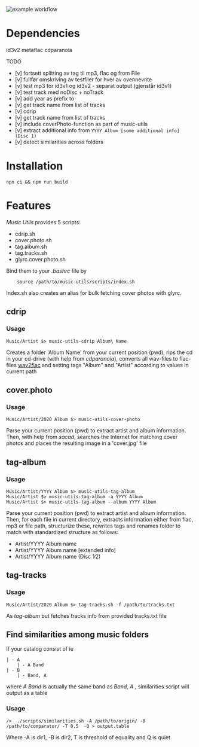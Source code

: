 ![example workflow](https://github.com/github/docs/actions/workflows/main.yml/badge.svg)

# Dependencies

id3v2
metaflac
cdparanoia

TODO

- [v] fortsett splitting av tag til mp3, flac og from File
- [v] fullfør omskriving av testfiler for hver av ovennevnte
- [v] test mp3 for id3v1 og id3v2 - separat output (gjenstår id3v1)
- [v] test track med noDisc + noTrack
- [v] add year as prefix to
- [v] get track name from list of tracks
- [v] cdrip
- [v] get track name from list of tracks
- [v] include coverPhoto-function as part of music-utils
- [v] extract additional info from `YYYY Album [some additional info] (Disc 1)`
- [v] detect similarities across folders

# Installation

```
npn ci && npm run build

```

# Features

_Music Utils_ provides 5 scripts:

- cdrip.sh
- cover.photo.sh
- tag.album.sh
- tag.tracks.sh
- glyrc.cover.photo.sh

Bind them to your _.bashrc_ file by

```
    source /path/to/music-utils/scripts/index.sh
```

Index.sh also creates an alias for bulk fetching cover photos with glyrc.

## cdrip

### Usage

```
Music/Artist $> music-utils-cdrip Album\ Name
```

Creates a folder 'Album Name' from your current position (pwd), rips the cd in your cd-drive (with help from _cdparanoia_), converts all wav-files to flac-files [wav2flac](./scripts/wav2flac.sh) and setting tags "Album" and "Artist" according to values in current path

## cover.photo

### Usage

```
Music/Artist/2020 Album $> music-utils-cover-photo
```

Parse your current position (pwd) to extract artist and album information. Then, with help from _sacad_, searches the Internet for matching cover photos and places the resulting image in a 'cover.jpg' file

## tag-album

### Usage

```
Music/Artist/YYYY Album $> music-utils-tag-album
Music/Artist $> music-utils-tag-album -a YYYY Album
Music/Artist $> music-utils-tag-album --album YYYY Album
```

Parse your current position (pwd) to extract artist and album information. Then, for each file in current directory, extracts information either from flac, mp3 or file path, structurize these, rewrites tags and renames folder to match with standardized structure as follows:

- Artist/YYYY Album name
- Artist/YYYY Album name [extended info]
- Artist/YYYY Album name (Disc 1∕2)

## tag-tracks

### Usage

```
Music/Artist/2020 Album $> tag-tracks.sh -f /path/to/tracks.txt
```

As _tag-album_ but fetches tracks info from provided tracks.txt file

## Find similarities among music folders

If your catalog consist of ie

```
| - A
    | - A Band
| - B
    | - Band, A
```

where _A Band_ is actually the same band as _Band, A_ , similarities script will output as a table

### Usage

```
/>  ./scripts/similarities.sh -A /path/to/origin/ -B /path/to/comparator/ -T 0.5  -Q > output.table
```

Where -A is dir1, -B is dir2, T is threshold of equality and Q is quiet
